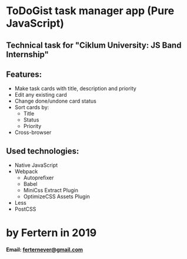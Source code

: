 # ToDoGist task manager app (Pure JavaScript)

## Technical task for "Ciklum University: JS Band Internship"

## Features:

- Make task cards with title, description and priority
- Edit any existing card
- Change done/undone card status
- Sort cards by:
  - Title
  - Status
  - Priority
- Cross-browser

## Used technologies:

- Native JavaScript
- Webpack
  - Autoprefixer
  - Babel
  - MiniCss Extract Plugin
  - OptimizeCSS Assets Plugin
- Less
- PostCSS

# by Fertern in 2019

#### Email: ferternever@gmail.com

